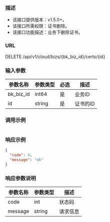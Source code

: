 ### 描述

- 该接口提供版本：v1.5.0+。
- 该接口所需权限：证书删除。
- 该接口功能描述：业务下删除证书。

### URL

DELETE /api/v1/cloud/bizs/{bk_biz_id}/certs/{id}

### 输入参数

| 参数名称   | 参数类型 | 必选  | 描述     |
|-----------|--------|-------|---------|
| bk_biz_id | int64  | 是    | 业务ID   |
| id        | string | 是    | 证书的ID |

### 调用示例

```json
```

### 响应示例

```json
{
  "code": 0,
  "message": "ok"
}
```

### 响应参数说明

| 参数名称  | 参数类型 | 描述    |
|---------|---------|---------|
| code    | int     | 状态码   |
| message | string  | 请求信息 |